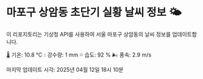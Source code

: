 
# 마포구 상암동 초단기 실황 날씨 정보 🌤️

이 리포지토리는 기상청 API를 사용하여 서울 마포구 상암동의 날씨 정보를 업데이트합니다. 

🌡️ 기온: 10.8 ℃
💧 강수량: 1 mm
💦 습도: 92 %
🌬️ 풍속: 2.9 m/s

마지막 업데이트 시각: 2025년 04월 12일 18시 10분    
